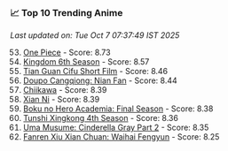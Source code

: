 ### 📈 Top 10 Trending Anime

*Last updated on: Tue Oct  7 07:37:49 IST 2025*

53. [One Piece](https://myanimelist.net/anime/21) - Score: 8.73
112. [Kingdom 6th Season](https://myanimelist.net/anime/61517) - Score: 8.57
168. [Tian Guan Cifu Short Film](https://myanimelist.net/anime/60988) - Score: 8.46
184. [Doupo Cangqiong: Nian Fan](https://myanimelist.net/anime/51039) - Score: 8.44
218. [Chiikawa](https://myanimelist.net/anime/50250) - Score: 8.39
220. [Xian Ni](https://myanimelist.net/anime/55809) - Score: 8.39
217. [Boku no Hero Academia: Final Season](https://myanimelist.net/anime/60098) - Score: 8.38
249. [Tunshi Xingkong 4th Season](https://myanimelist.net/anime/56524) - Score: 8.36
250. [Uma Musume: Cinderella Gray Part 2](https://myanimelist.net/anime/61930) - Score: 8.35
352. [Fanren Xiu Xian Chuan: Waihai Fengyun](https://myanimelist.net/anime/60557) - Score: 8.25
